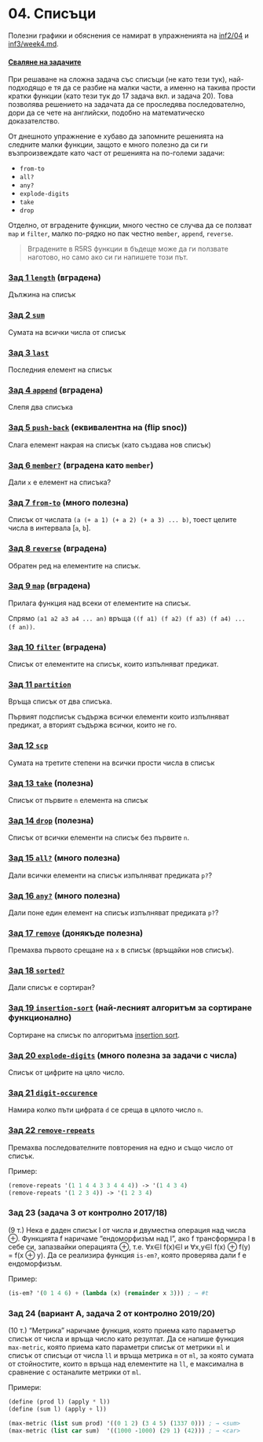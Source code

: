# 04. Списъци

Полезни графики и обяснения се намират в упражненията на [inf2/04](https://github.com/triffon/fp-2022-23/blob/main/exercises/inf2/04/README.md) и [inf3/week4.md](https://github.com/triffon/fp-2022-23/blob/main/exercises/inf3/week4.md#%D1%81%D0%BF%D0%B8%D1%81%D1%8A%D1%86%D0%B8).

#### [Сваляне на задачите](https://download-directory.github.io/?url=https%3A%2F%2Fgithub.com%2Ftriffon%2Ffp-2022-23%2Ftree%2Fmain%2Fexercises%2Fcs2%2F04.scheme.lists)

При решаване на сложна задача със списъци (не като тези тук), най-подходящо е тя да се разбие на малки части, а именно на такива прости кратки функции (като тези тук до 17 задача вкл. и задача 20). Това позволява решението на задачата да се проследява последователно, дори да се чете на английски, подобно на математическо доказателство.

От днешното упражнение е хубаво да запомните решенията на следните малки функции, защото е много полезно да си ги възпроизвеждате като част от решенията на по-големи задачи:
- `from-to`
- `all?`
- `any?`
- `explode-digits`
- `take`
- `drop`

Отделно, от вградените функции, много честно се случва да се ползват `map` и `filter`, малко по-рядко но пак честно `member`, `append`, `reverse`.

> Вградените в R5RS функции в бъдеще може да ги ползвате наготово, но само ако си ги напишете този път.

### [Зад 1 `length`](01.length.rkt) (вградена)
Дължина на списък

### [Зад 2 `sum`](02.sum.rkt)
Сумата на всички числа от списък

### [Зад 3 `last`](03.last.rkt)
Последния елемент на списък

### [Зад 4 `append`](04.append.rkt) (вградена)
Слепя два списъка

### [Зад 5 `push-back`](05.push-back.rkt) (еквивалентна на (flip snoc))
Слага елемент накрая на списък (като създава нов списък)

### [Зад 6 `member?`](06.member.rkt) (вградена като `member`)
Дали `x` е елемент на списъка?

### [Зад 7 `from-to`](07.from-to.rkt) (много полезна)
Списък от числата `(a (+ a 1) (+ a 2) (+ a 3) ... b)`, тоест целите числа в интервала [`a`, `b`].

### [Зад 8 `reverse`](08.reverse.rkt) (вградена)
Обратен ред на елементите на списък.

### [Зад 9 `map`](09.map.rkt) (вградена)
Прилага функция над всеки от елементите на списък.

Спрямо `(a1 a2 a3 a4 ... an)` връща `((f a1) (f a2) (f a3) (f a4) ... (f an))`.

### [Зад 10 `filter`](10.filter.rkt) (вградена)
Списък от елементите на списък, които изпълняват предикат.

### [Зад 11 `partition`](11-partition.rkt)
Връща списък от два списъка.

Първият подсписък съдържа всички елементи които изпълняват предикат, а вторият съдържа всички, които не го.

### [Зад 12 `scp`](12.scp.rkt)
Сумата на третите степени на всички прости числа в списък

### [Зад 13 `take`](13.take.rkt) (полезна)
Списък от първите `n` елемента на списък

### [Зад 14 `drop`](14.drop.rkt) (полезна)
Списък от всички елементи на списък без първите `n`.

### [Зад 15 `all?`](15.all.rkt) (много полезна)
Дали всички елементи на списък изпълняват предиката `p?`?

### [Зад 16 `any?`](16.any.rkt) (много полезна)
Дали поне един елемент на списък изпълняват предиката `p?`?

<!-- TODO: for-next-year: задача използваща all?/any? -->

### [Зад 17 `remove`](17.remove.rkt) (донякъде полезна)
Премахва първото срещане на `x` в списък (връщайки нов списък).

### [Зад 18 `sorted?`](18.sorted.rkt)
Дали списък е сортиран?

### [Зад 19 `insertion-sort`](19.insertion-sort.rkt) (най-лесният алгоритъм за сортиране функционално)
Сортиране на списък по алгоритъма [insertion sort](https://en.wikipedia.org/wiki/Insertion_sort).

### [Зад 20 `explode-digits`](20.explode-digits.rkt) (много полезна за задачи с числа)
Списък от цифрите на цяло число.

### [Зад 21 `digit-occurence`](21.digit-occurence.rkt)
Намира колко пъти цифрата `d` се среща в цялото число `n`.

### [Зад 22 `remove-repeats`](22.remove-repeats.rkt)
Премахва последователните повторения на едно и също число от списък.

Пример:
```scheme
(remove-repeats '(1 1 4 4 3 3 4 4 4)) -> '(1 4 3 4)
(remove-repeats '(1 2 3 4)) -> '(1 2 3 4)
```

### Зад 23 (задача 3 от контролно 2017/18)
(9 т.) Нека  е даден  списък  l от числа  и двуместна
операция над числа ⊕. Функцията  f наричаме “ендоморфизъм
над l”, ако f трансформира l в себе си, запазвайки операцията ⊕,
т.е. ∀x∈l f(x)∈l и ∀x,y∈l f(x) ⊕ f(y) = f(x ⊕ y). Да се реализира
функция `is-em?`, която проверява дали f е ендоморфизъм.

Пример:
```scheme
(is-em? '(0 1 4 6) + (lambda (x) (remainder x 3))) ; → #t
```

### Зад 24 (вариант А, задача 2 от контролно 2019/20)
(10 т.) “Метрика” наричаме функция, която приема като
параметър  списък  от числа  и  връща  число  като  резултат.  Да  се
напише функция `max-metric`, която приема като параметри списък
от метрики `ml` и списък от списъци от числа `ll` и връща метрика `m` от
`ml`, за която сумата от стойностите, които `m` връща над елементите на
`ll`, е максимална в сравнение с останалите метрики от `ml`.

Примери:
```scheme
(define (prod l) (apply * l))
(define (sum l) (apply + l))

(max-metric (list sum prod) '((0 1 2) (3 4 5) (1337 0))) ; → <sum>
(max-metric (list car sum)  '((1000 -1000) (29 1) (42))) ; → <car>
```

